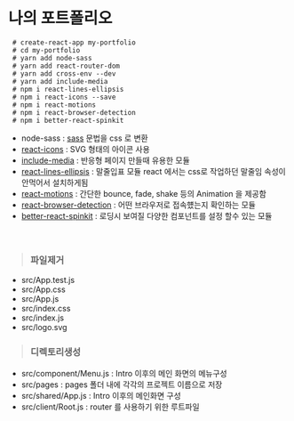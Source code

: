 나의 포트폴리오
================

```
 # create-react-app my-portfolio
 # cd my-portfolio
 # yarn add node-sass
 # yarn add react-router-dom
 # yarn add cross-env --dev
 # yarn add include-media
 # npm i react-lines-ellipsis
 # npm i react-icons --save
 # npm i react-motions
 # npm i react-browser-detection
 # npm i better-react-spinkit
```


* node-sass : [sass](https://velopert.com/1712) 문법을 css 로 변환
* [react-icons](https://www.npmjs.com/package/react-icons) : SVG 형태의 아이콘 사용
* [include-media](https://www.npmjs.com/package/include-media) : 반응형 페이지 만들때 유용한 모듈
* [react-lines-ellipsis](https://www.npmjs.com/package/react-lines-ellipsis) : 말줄입표 모듈 react 에서는 css로 작업하던 말줄임 속성이 안먹어서 설치하게됨
* [react-motions](https://www.npmjs.com/package/react-motions) : 간단한 bounce, fade, shake 등의 Animation 을 제공함
* [react-browser-detection](https://www.npmjs.com/package/react-browser-detection) : 어떤 브라우저로 접속헀는지 확인하는 모듈
* [better-react-spinkit](https://www.npmjs.com/package/better-react-spinkit) : 로딩시 보여질 다양한 컴포넌트를 설정 할수 있는 모듈
<br/><br/><br/>


> ### 파일제거
* src/App.test.js
* src/App.css
* src/App.js
* src/index.css
* src/index.js
* src/logo.svg



> ### 디렉토리생성
* src/component/Menu.js : Intro 이후의 메인 화면의 메뉴구성
* src/pages : pages 폴더 내에 각각의 프로젝트 이름으로 저장
* src/shared/App.js : Intro 이후의 메인화면 구성
* src/client/Root.js : router 를 사용하기 위한 루트파일
